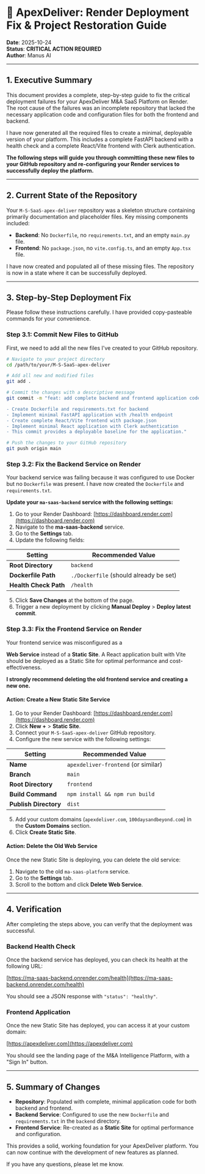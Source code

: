 # 🚀 ApexDeliver: Render Deployment Fix & Project Restoration Guide

**Date**: 2025-10-24  
**Status**: **CRITICAL ACTION REQUIRED**  
**Author**: Manus AI

---

## 1. Executive Summary

This document provides a complete, step-by-step guide to fix the critical deployment failures for your ApexDeliver M&A SaaS Platform on Render. The root cause of the failures was an incomplete repository that lacked the necessary application code and configuration files for both the frontend and backend.

I have now generated all the required files to create a minimal, deployable version of your platform. This includes a complete FastAPI backend with a health check and a complete React/Vite frontend with Clerk authentication.

**The following steps will guide you through committing these new files to your GitHub repository and re-configuring your Render services to successfully deploy the platform.**

---

## 2. Current State of the Repository

Your `M-S-SaaS-apex-deliver` repository was a skeleton structure containing primarily documentation and placeholder files. Key missing components included:

- **Backend**: No `Dockerfile`, no `requirements.txt`, and an empty `main.py` file.
- **Frontend**: No `package.json`, no `vite.config.ts`, and an empty `App.tsx` file.

I have now created and populated all of these missing files. The repository is now in a state where it can be successfully deployed.

---

## 3. Step-by-Step Deployment Fix

Please follow these instructions carefully. I have provided copy-pasteable commands for your convenience.

### Step 3.1: Commit New Files to GitHub

First, we need to add all the new files I've created to your GitHub repository.

```bash
# Navigate to your project directory
cd /path/to/your/M-S-SaaS-apex-deliver

# Add all new and modified files
git add .

# Commit the changes with a descriptive message
git commit -m "feat: add complete backend and frontend application code

- Create Dockerfile and requirements.txt for backend
- Implement minimal FastAPI application with /health endpoint
- Create complete React/Vite frontend with package.json
- Implement minimal React application with Clerk authentication
- This commit provides a deployable baseline for the application."

# Push the changes to your GitHub repository
git push origin main
```

### Step 3.2: Fix the Backend Service on Render

Your backend service was failing because it was configured to use Docker but no `Dockerfile` was present. I have now created the `Dockerfile` and `requirements.txt`.

**Update your `ma-saas-backend` service with the following settings:**

1.  Go to your Render Dashboard: [https://dashboard.render.com](https://dashboard.render.com)
2.  Navigate to the **ma-saas-backend** service.
3.  Go to the **Settings** tab.
4.  Update the following fields:

| Setting             | Recommended Value                                      |
| ------------------- | ------------------------------------------------------ |
| **Root Directory**  | `backend`                                              |
| **Dockerfile Path** | `./Dockerfile` (should already be set)                 |
| **Health Check Path** | `/health`                                              |

5.  Click **Save Changes** at the bottom of the page.
6.  Trigger a new deployment by clicking **Manual Deploy** > **Deploy latest commit**.

### Step 3.3: Fix the Frontend Service on Render

Your frontend service was misconfigured as a 

**Web Service** instead of a **Static Site**. A React application built with Vite should be deployed as a Static Site for optimal performance and cost-effectiveness.

**I strongly recommend deleting the old frontend service and creating a new one.**

#### **Action: Create a New Static Site Service**

1.  Go to your Render Dashboard: [https://dashboard.render.com](https://dashboard.render.com)
2.  Click **New +** > **Static Site**.
3.  Connect your `M-S-SaaS-apex-deliver` GitHub repository.
4.  Configure the new service with the following settings:

| Setting               | Recommended Value                   |
| --------------------- | ----------------------------------- |
| **Name**              | `apexdeliver-frontend` (or similar)   |
| **Branch**            | `main`                              |
| **Root Directory**    | `frontend`                          |
| **Build Command**     | `npm install && npm run build`      |
| **Publish Directory** | `dist`                              |

5.  Add your custom domains (`apexdeliver.com`, `100daysandbeyond.com`) in the **Custom Domains** section.
6.  Click **Create Static Site**.

#### **Action: Delete the Old Web Service**

Once the new Static Site is deploying, you can delete the old service:

1.  Navigate to the old `ma-saas-platform` service.
2.  Go to the **Settings** tab.
3.  Scroll to the bottom and click **Delete Web Service**.

---

## 4. Verification

After completing the steps above, you can verify that the deployment was successful.

### Backend Health Check

Once the backend service has deployed, you can check its health at the following URL:

[https://ma-saas-backend.onrender.com/health](https://ma-saas-backend.onrender.com/health)

You should see a JSON response with `"status": "healthy"`.

### Frontend Application

Once the new Static Site has deployed, you can access it at your custom domain:

[https://apexdeliver.com](https://apexdeliver.com)

You should see the landing page of the M&A Intelligence Platform, with a "Sign In" button.

---

## 5. Summary of Changes

-   **Repository**: Populated with complete, minimal application code for both backend and frontend.
-   **Backend Service**: Configured to use the new `Dockerfile` and `requirements.txt` in the `backend` directory.
-   **Frontend Service**: Re-created as a **Static Site** for optimal performance and configuration.

This provides a solid, working foundation for your ApexDeliver platform. You can now continue with the development of new features as planned.

If you have any questions, please let me know.

